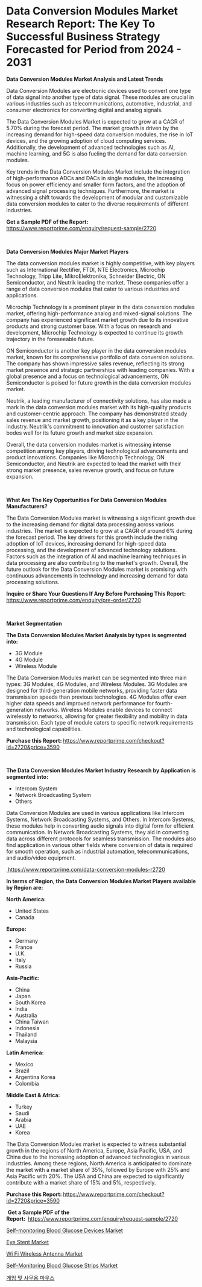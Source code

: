 <p><h1>Data Conversion Modules Market Research Report: The Key To Successful Business Strategy Forecasted for Period from 2024 - 2031</h1></p><p><strong>Data Conversion Modules Market Analysis and Latest Trends</strong></p>
<p><p>Data Conversion Modules are electronic devices used to convert one type of data signal into another type of data signal. These modules are crucial in various industries such as telecommunications, automotive, industrial, and consumer electronics for converting digital and analog signals.</p><p>The Data Conversion Modules Market is expected to grow at a CAGR of 5.70% during the forecast period. The market growth is driven by the increasing demand for high-speed data conversion modules, the rise in IoT devices, and the growing adoption of cloud computing services. Additionally, the development of advanced technologies such as AI, machine learning, and 5G is also fueling the demand for data conversion modules.</p><p>Key trends in the Data Conversion Modules Market include the integration of high-performance ADCs and DACs in single modules, the increasing focus on power efficiency and smaller form factors, and the adoption of advanced signal processing techniques. Furthermore, the market is witnessing a shift towards the development of modular and customizable data conversion modules to cater to the diverse requirements of different industries.</p></p>
<p><strong>Get a Sample PDF of the Report:&nbsp;</strong> <a href="https://www.reportprime.com/enquiry/request-sample/2720">https://www.reportprime.com/enquiry/request-sample/2720</a></p>
<p>&nbsp;</p>
<p><strong>Data Conversion Modules Major Market Players</strong></p>
<p><p>The data conversion modules market is highly competitive, with key players such as International Rectifier, FTDI, NTE Electronics, Microchip Technology, Tripp Lite, MikroElektronika, Schneider Electric, ON Semiconductor, and Neutrik leading the market. These companies offer a range of data conversion modules that cater to various industries and applications.</p><p>Microchip Technology is a prominent player in the data conversion modules market, offering high-performance analog and mixed-signal solutions. The company has experienced significant market growth due to its innovative products and strong customer base. With a focus on research and development, Microchip Technology is expected to continue its growth trajectory in the foreseeable future.</p><p>ON Semiconductor is another key player in the data conversion modules market, known for its comprehensive portfolio of data conversion solutions. The company has shown impressive sales revenue, reflecting its strong market presence and strategic partnerships with leading companies. With a global presence and a focus on technological advancements, ON Semiconductor is poised for future growth in the data conversion modules market.</p><p>Neutrik, a leading manufacturer of connectivity solutions, has also made a mark in the data conversion modules market with its high-quality products and customer-centric approach. The company has demonstrated steady sales revenue and market growth, positioning it as a key player in the industry. Neutrik's commitment to innovation and customer satisfaction bodes well for its future growth and market size expansion.</p><p>Overall, the data conversion modules market is witnessing intense competition among key players, driving technological advancements and product innovations. Companies like Microchip Technology, ON Semiconductor, and Neutrik are expected to lead the market with their strong market presence, sales revenue growth, and focus on future expansion.</p></p>
<p>&nbsp;</p>
<p><strong>What Are The Key Opportunities For Data Conversion Modules Manufacturers?</strong></p>
<p><p>The Data Conversion Modules market is witnessing a significant growth due to the increasing demand for digital data processing across various industries. The market is expected to grow at a CAGR of around 6% during the forecast period. The key drivers for this growth include the rising adoption of IoT devices, increasing demand for high-speed data processing, and the development of advanced technology solutions. Factors such as the integration of AI and machine learning techniques in data processing are also contributing to the market's growth. Overall, the future outlook for the Data Conversion Modules market is promising with continuous advancements in technology and increasing demand for data processing solutions.</p></p>
<p><strong>Inquire or Share Your Questions If Any Before Purchasing This Report:</strong> <a href="https://www.reportprime.com/enquiry/pre-order/2720">https://www.reportprime.com/enquiry/pre-order/2720</a></p>
<p>&nbsp;</p>
<p><strong>Market Segmentation</strong></p>
<p><strong>The Data Conversion Modules Market Analysis by types is segmented into:</strong></p>
<p><ul><li>3G Module</li><li>4G Module</li><li>Wireless Module</li></ul></p>
<p><p>The Data Conversion Modules market can be segmented into three main types: 3G Modules, 4G Modules, and Wireless Modules. 3G Modules are designed for third-generation mobile networks, providing faster data transmission speeds than previous technologies. 4G Modules offer even higher data speeds and improved network performance for fourth-generation networks. Wireless Modules enable devices to connect wirelessly to networks, allowing for greater flexibility and mobility in data transmission. Each type of module caters to specific network requirements and technological capabilities.</p></p>
<p><strong>Purchase this Report:&nbsp;</strong><a href="https://www.reportprime.com/checkout?id=2720&price=3590">https://www.reportprime.com/checkout?id=2720&price=3590</a></p>
<p>&nbsp;</p>
<p><strong>The Data Conversion Modules Market Industry Research by Application is segmented into:</strong></p>
<p><ul><li>Intercom System</li><li>Network Broadcasting System</li><li>Others</li></ul></p>
<p><p>Data Conversion Modules are used in various applications like Intercom Systems, Network Broadcasting Systems, and Others. In Intercom Systems, these modules help in converting audio signals into digital form for efficient communication. In Network Broadcasting Systems, they aid in converting data across different protocols for seamless transmission. The modules also find application in various other fields where conversion of data is required for smooth operation, such as industrial automation, telecommunications, and audio/video equipment.</p></p>
<p><a href="https://www.reportprime.com/data-conversion-modules-r2720">&nbsp;https://www.reportprime.com/data-conversion-modules-r2720</a></p>
<p><strong>In terms of Region, the Data Conversion Modules Market Players available by Region are:</strong></p>
<p>
    <p> <strong> North America: </strong>
        <ul>
            <li>United States</li>
            <li>Canada</li>
        </ul>
        </p> 
    <p> <strong> Europe: </strong>
        <ul>
            <li>Germany</li>
            <li>France</li>
            <li>U.K.</li>
            <li>Italy</li>
            <li>Russia</li>
        </ul>
        </p> 
    <p> <strong> Asia-Pacific: </strong>
        <ul>
            <li>China</li>
            <li>Japan</li>
            <li>South Korea</li>
            <li>India</li>
            <li>Australia</li>
            <li>China Taiwan</li>
            <li>Indonesia</li>
            <li>Thailand</li>
            <li>Malaysia</li>
        </ul>
        </p> 
    <p> <strong> Latin America: </strong>
        <ul>
            <li>Mexico</li>
            <li>Brazil</li>
            <li>Argentina Korea</li>
            <li>Colombia</li>
        </ul>
        </p> 
    <p> <strong> Middle East & Africa: </strong>
        <ul>
            <li>Turkey</li>
            <li>Saudi</li>
            <li>Arabia</li>
            <li>UAE</li>
            <li>Korea</li>
        </ul>
    </p>
    </p>
<p><p>The Data Conversion Modules market is expected to witness substantial growth in the regions of North America, Europe, Asia Pacific, USA, and China due to the increasing adoption of advanced technologies in various industries. Among these regions, North America is anticipated to dominate the market with a market share of 35%, followed by Europe with 25% and Asia Pacific with 20%. The USA and China are expected to significantly contribute with a market share of 15% and 5%, respectively.</p></p>
<p><strong>Purchase this Report: </strong><a href="https://www.reportprime.com/checkout?id=2720&price=3590">https://www.reportprime.com/checkout?id=2720&price=3590</a></p>
<p>&nbsp;<strong>Get a Sample PDF of the Report:&nbsp;&nbsp;</strong><a href="https://www.reportprime.com/enquiry/request-sample/2720">https://www.reportprime.com/enquiry/request-sample/2720</a></p>
<p><strong></strong></p>
<p><p><a href="https://issuu.com/reportprime-2/docs/self-monitoring-blood-glucose-devic_88c39e456b58f7">Self-monitoring Blood Glucose Devices Market</a></p><p><a href="https://medium.com/@salennagilmor/eye-stent-market-size-share-competitive-landscape-and-trend-analysis-report-by-type-by-d490d580fad3">Eye Stent Market</a></p><p><a href="https://github.com/khlifeservices/Market-Research-Report-List-1/blob/main/wi-fi-wireless-antenna-market.md">Wi Fi Wireless Antenna Market</a></p><p><a href="https://issuu.com/reportprime-2/docs/self-monitoring-blood-glucose-strip_326ef8c3f58811">Self-Monitoring Blood Glucose Strips Market</a></p><p><a href="https://github.com/marufmohassin05/Market-Research-Report-List-2/blob/main/4317105103114.md">게임 및 사무용 마우스</a></p></p>
